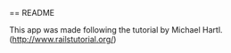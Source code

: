 == README

This app was made following the tutorial by Michael Hartl.
(http://www.railstutorial.org/)

